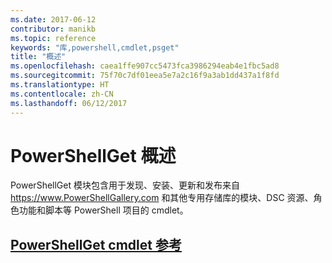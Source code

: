 ```yaml
---
ms.date: 2017-06-12
contributor: manikb
ms.topic: reference
keywords: "库,powershell,cmdlet,psget"
title: "概述"
ms.openlocfilehash: caea1ffe907cc5473fca3986294eab4e1fbc5ad8
ms.sourcegitcommit: 75f70c7df01eea5e7a2c16f9a3ab1dd437a1f8fd
ms.translationtype: HT
ms.contentlocale: zh-CN
ms.lasthandoff: 06/12/2017
---
```

# <a name="powershellget-overview"></a>PowerShellGet 概述

PowerShellGet 模块包含用于发现、安装、更新和发布来自 https://www.PowerShellGallery.com 和其他专用存储库的模块、DSC 资源、角色功能和脚本等 PowerShell 项目的 cmdlet。

## <a name="powershellget-cmdlet-referencepsgetcmdletsreferencemd"></a>[PowerShellGet cmdlet 参考](./psget_cmdlets_reference.md)

